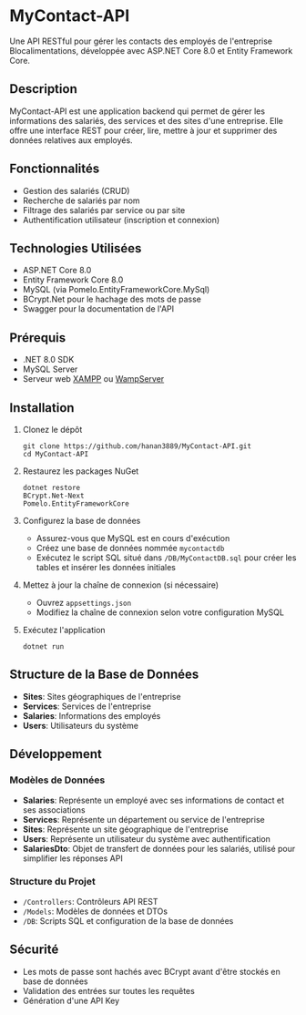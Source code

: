 # MyContact-API

Une API RESTful pour gérer les contacts des employés de l'entreprise Blocalimentations, développée avec ASP.NET Core 8.0 et Entity Framework Core.

## Description

MyContact-API est une application backend qui permet de gérer les informations des salariés, des services et des sites d'une entreprise. Elle offre une interface REST pour créer, lire, mettre à jour et supprimer des données relatives aux employés.

## Fonctionnalités

- Gestion des salariés (CRUD)
- Recherche de salariés par nom
- Filtrage des salariés par service ou par site
- Authentification utilisateur (inscription et connexion)

## Technologies Utilisées

- ASP.NET Core 8.0
- Entity Framework Core 8.0
- MySQL (via Pomelo.EntityFrameworkCore.MySql)
- BCrypt.Net pour le hachage des mots de passe
- Swagger pour la documentation de l'API

## Prérequis

- .NET 8.0 SDK
- MySQL Server
- Serveur web [XAMPP](https://www.apachefriends.org/index.html) ou [WampServer](https://www.wampserver.com/)


## Installation

1. Clonez le dépôt
   ```
   git clone https://github.com/hanan3889/MyContact-API.git
   cd MyContact-API
   ```

2. Restaurez les packages NuGet
   ```
   dotnet restore
   BCrypt.Net-Next
   Pomelo.EntityFrameworkCore
   ```

3. Configurez la base de données
   - Assurez-vous que MySQL est en cours d'exécution
   - Créez une base de données nommée `mycontactdb`
   - Exécutez le script SQL situé dans `/DB/MyContactDB.sql` pour créer les tables et insérer les données initiales

4. Mettez à jour la chaîne de connexion (si nécessaire)
   - Ouvrez `appsettings.json`
   - Modifiez la chaîne de connexion selon votre configuration MySQL

5. Exécutez l'application
   ```
   dotnet run
   ```

## Structure de la Base de Données

- **Sites**: Sites géographiques de l'entreprise
- **Services**: Services de l'entreprise
- **Salaries**: Informations des employés
- **Users**: Utilisateurs du système


## Développement

### Modèles de Données

- **Salaries**: Représente un employé avec ses informations de contact et ses associations
- **Services**: Représente un département ou service de l'entreprise
- **Sites**: Représente un site géographique de l'entreprise
- **Users**: Représente un utilisateur du système avec authentification
- **SalariesDto**: Objet de transfert de données pour les salariés, utilisé pour simplifier les réponses API

### Structure du Projet

- `/Controllers`: Contrôleurs API REST
- `/Models`: Modèles de données et DTOs
- `/DB`: Scripts SQL et configuration de la base de données

## Sécurité

- Les mots de passe sont hachés avec BCrypt avant d'être stockés en base de données
- Validation des entrées sur toutes les requêtes
- Génération d'une API Key


